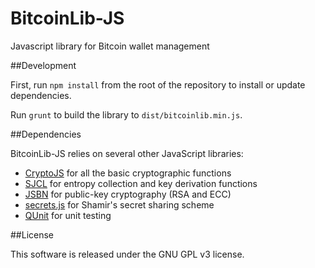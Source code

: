 BitcoinLib-JS
=============

Javascript library for Bitcoin wallet management

##Development

First, run `npm install` from the root of the repository to install or update dependencies.

Run `grunt` to build the library to `dist/bitcoinlib.min.js`.

##Dependencies

BitcoinLib-JS relies on several other JavaScript libraries:
- [CryptoJS](https://code.google.com/p/crypto-js/) for all the basic cryptographic functions
- [SJCL](https://github.com/bitwiseshiftleft/sjcl) for entropy collection and key derivation functions
- [JSBN](http://www-cs-students.stanford.edu/~tjw/jsbn/) for public-key cryptography (RSA and ECC)
- [secrets.js](https://github.com/amper5and/secrets.js/) for Shamir's secret sharing scheme
- [QUnit](http://qunitjs.com/) for unit testing

##License

This software is released under the GNU GPL v3 license.